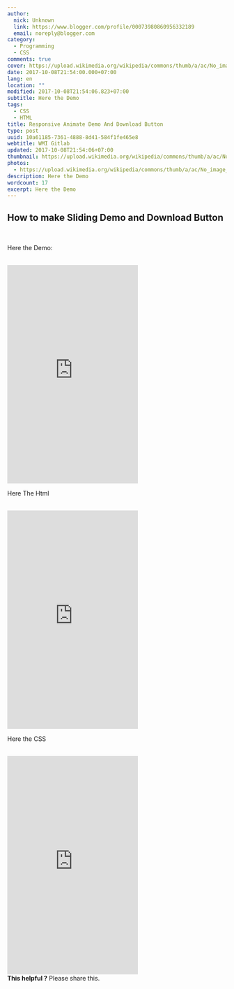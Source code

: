 ```yaml
---
author:
  nick: Unknown
  link: https://www.blogger.com/profile/00073980860956332189
  email: noreply@blogger.com
category:
  - Programming
  - CSS
comments: true
cover: https://upload.wikimedia.org/wikipedia/commons/thumb/a/ac/No_image_available.svg/2048px-No_image_available.svg.png
date: 2017-10-08T21:54:00.000+07:00
lang: en
location: ""
modified: 2017-10-08T21:54:06.823+07:00
subtitle: Here the Demo
tags:
  - CSS
  - HTML
title: Responsive Animate Demo And Download Button
type: post
uuid: 10a61185-7361-4888-8d41-584f1fe465e8
webtitle: WMI Gitlab
updated: 2017-10-08T21:54:06+07:00
thumbnail: https://upload.wikimedia.org/wikipedia/commons/thumb/a/ac/No_image_available.svg/2048px-No_image_available.svg.png
photos:
  - https://upload.wikimedia.org/wikipedia/commons/thumb/a/ac/No_image_available.svg/2048px-No_image_available.svg.png
description: Here the Demo
wordcount: 17
excerpt: Here the Demo
---
```


<h2>How to make Sliding Demo and Download Button</h2><br><p>Here the Demo: </p><br><iframe frameborder="0" height="500" layout="responsive" sandbox="allow-forms allow-scripts allow-same-origin allow-modals allow-popups" src="https://codepen.io/dimaslanjaka/embed/ZKWWzV?height=500&amp;slug-hash=ZKWWzV&amp;default-tab=result&amp;host=https://codepen.io" width="300"></iframe><br><p>Here The Html</p><br><iframe frameborder="0" height="500" layout="responsive" sandbox="allow-forms allow-scripts allow-same-origin allow-modals allow-popups" src="https://codepen.io/dimaslanjaka/embed/ZKWWzV?height=500&amp;slug-hash=ZKWWzV&amp;default-tab=html&amp;host=https://codepen.io" width="300"></iframe><br><p>Here the CSS</p><br><iframe frameborder="0" height="500" layout="responsive" sandbox="allow-forms allow-scripts allow-same-origin allow-modals allow-popups" src="https://codepen.io/dimaslanjaka/embed/ZKWWzV?height=500&amp;slug-hash=ZKWWzV&amp;default-tab=css&amp;host=https://codepen.io" width="300"></iframe><br><b>This helpful ?</b> Please share this.